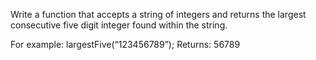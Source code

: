 Write a function that accepts a string of integers and returns the largest consecutive five digit integer found within the string.

For example: largestFive(“123456789”);
Returns: 56789
